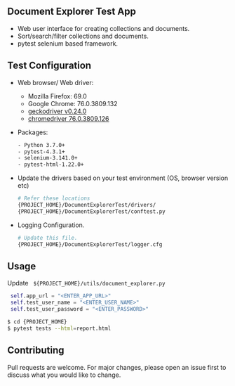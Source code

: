 ## Document Explorer Test App
* Web user interface for creating collections and documents.
* Sort/search/filter collections and documents.
* pytest selenium based framework.

## Test Configuration
* Web browser/ Web driver:
   - Mozilla Firefox: 69.0
   - Google Chrome: 76.0.3809.132
   - [geckodriver v0.24.0](https://github.com/mozilla/geckodriver/releases/tag/v0.24.0)
   - [chromedriver 76.0.3809.126](https://chromedriver.storage.googleapis.com/index.html?path=76.0.3809.126/)
 
* Packages:
    ```bash
    - Python 3.7.0+
    - pytest-4.3.1+
    - selenium-3.141.0+
    - pytest-html-1.22.0+
    ```   
* Update the drivers based on your test environment (OS, browser version etc)
  ```bash
  # Refer these locations
  {PROJECT_HOME}/DocumentExplorerTest/drivers/
  {PROJECT_HOME}/DocumentExplorerTest/conftest.py
  ```

* Logging Configuration.
  ```bash
  # Update this file.
  {PROJECT_HOME}/DocumentExplorerTest/logger.cfg
  ```
  
## Usage
Update ``` ${PROJECT_HOME}/utils/document_explorer.py```
```python
 self.app_url = "<ENTER_APP_URL>"
 self.test_user_name = "<ENTER_USER_NAME>"
 self.test_user_password = "<ENTER_PASSWORD>"
```
```bash
$ cd {PROJECT_HOME}
$ pytest tests --html=report.html
```
## Contributing
Pull requests are welcome. For major changes, please open an issue first to discuss what you would like to change.